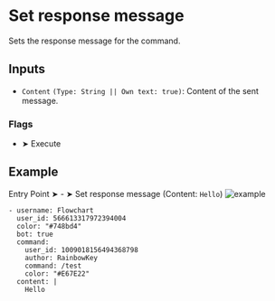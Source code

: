 # Set response message
Sets the response message for the command.

## Inputs
- `Content` `(Type: String || Own text: true)`: Content of the sent message.

### Flags
- ➤ Execute

## Example
Entry Point ➤ - ➤ Set response message (Content: `Hello`)
![example](https://github.com/user-attachments/assets/ed7d4f3d-c753-4cda-a3d6-57d8f8d4564d)

```discord yaml
- username: Flowchart
  user_id: 566613317972394004
  color: "#748bd4"
  bot: true
  command:
    user_id: 1009018156494368798
    author: RainbowKey
    command: /test
    color: "#E67E22"
  content: |
    Hello
```
